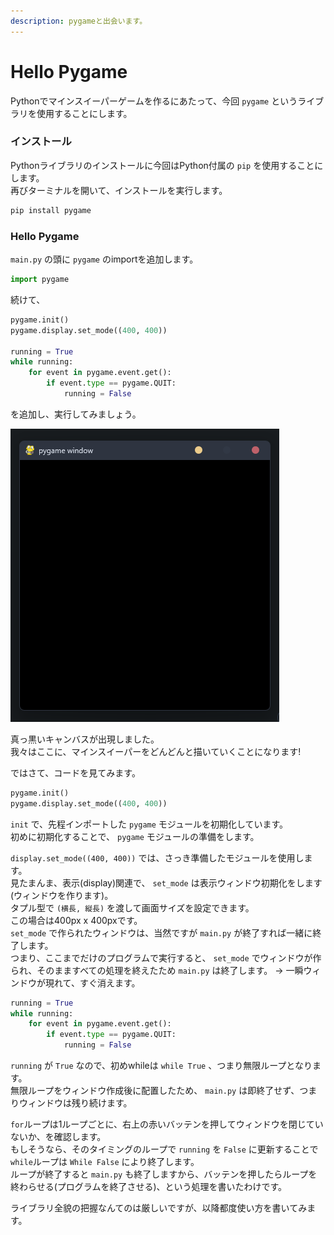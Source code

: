 ```yaml
---
description: pygameと出会います。
---
```


# Hello Pygame

Pythonでマインスイーパーゲームを作るにあたって、今回 `pygame` というライブラリを使用することにします。

### インストール

Pythonライブラリのインストールに今回はPython付属の `pip` を使用することにします。\
再びターミナルを開いて、インストールを実行します。

```bash
pip install pygame
```

### Hello Pygame

`main.py` の頭に `pygame` のimportを追加します。

```python
import pygame
```

続けて、

```python
pygame.init()
pygame.display.set_mode((400, 400))

running = True
while running:
    for event in pygame.event.get():
        if event.type == pygame.QUIT:
            running = False
```

を追加し、実行してみましょう。

![](<../.gitbook/assets/image (3).png>)

真っ黒いキャンバスが出現しました。\
我々はここに、マインスイーパーをどんどんと描いていくことになります!

ではさて、コードを見てみます。

```python
pygame.init()
pygame.display.set_mode((400, 400))
```

`init` で、先程インポートした `pygame` モジュールを初期化しています。\
初めに初期化することで、 `pygame` モジュールの準備をします。

`display.set_mode((400, 400))` では、さっき準備したモジュールを使用します。\
見たまんま、表示(display)関連で、 `set_mode` は表示ウィンドウ初期化をします(ウィンドウを作ります)。\
タプル型で `(横長, 縦長)` を渡して画面サイズを設定できます。\
この場合は400px x 400pxです。\
`set_mode` で作られたウィンドウは、当然ですが `main.py` が終了すれば一緒に終了します。\
つまり、ここまでだけのプログラムで実行すると、 `set_mode` でウィンドウが作られ、そのまますべての処理を終えたため `main.py` は終了します。 -> 一瞬ウィンドウが現れて、すぐ消えます。

```python
running = True
while running:
    for event in pygame.event.get():
        if event.type == pygame.QUIT:
            running = False
```

`running` が `True` なので、初めwhileは `while True` 、つまり無限ループとなります。\
無限ループをウィンドウ作成後に配置したため、 `main.py` は即終了せず、つまりウィンドウは残り続けます。

`for`ループは1ループごとに、右上の赤いバッテンを押してウィンドウを閉じていないか、を確認します。\
もしそうなら、そのタイミングのループで `running` を `False` に更新することで`while`ループは `While False` により終了します。\
ループが終了すると `main.py` も終了しますから、バッテンを押したらループを終わらせる(プログラムを終了させる)、という処理を書いたわけです。

ライブラリ全貌の把握なんてのは厳しいですが、以降都度使い方を書いてみます。
